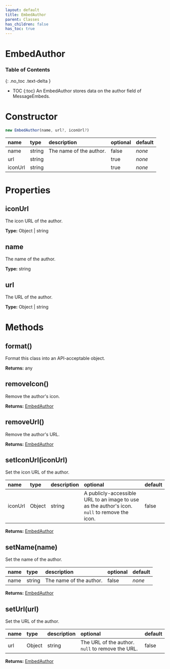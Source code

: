 ```yaml
---
layout: default
title: EmbedAuthor
parent: Classes
has_children: false
has_toc: true
---
```


# EmbedAuthor
### Table of Contents
{: .no_toc .text-delta }

- TOC
{:toc}
An EmbedAuthor stores data on the author field of
MessageEmbeds.
# Constructor
```js
new EmbedAuthor(name, url?, iconUrl?)
```

| name | type | description | optional | default |
|:-----|:-----|:------------|:---------|:--------|
| name | string | The name of the author. | false | *none* |
| url | string |   | true | *none* |
| iconUrl | string |   | true | *none* |

# Properties
## iconUrl
The icon URL of the author.

**Type:** Object | string

## name
The name of the author.

**Type:** string

## url
The URL of the author.

**Type:** Object | string

# Methods
## format()
Format this class into an API-acceptable object.

**Returns:** any

## removeIcon()
Remove the author's icon.

**Returns:** [EmbedAuthor](/classes/EmbedAuthor)

## removeUrl()
Remove the author's URL.

**Returns:** [EmbedAuthor](/classes/EmbedAuthor)

## setIconUrl(iconUrl)
Set the icon URL of the author.

| name | type | description | optional | default |
|:-----|:-----|:------------|:---------|:--------|
| iconUrl | Object | string | A publicly-accessible URL to an image to use as the author's icon. `null` to remove the icon. | false | *none* |

**Returns:** [EmbedAuthor](/classes/EmbedAuthor)

## setName(name)
Set the name of the author.

| name | type | description | optional | default |
|:-----|:-----|:------------|:---------|:--------|
| name | string | The name of the author. | false | *none* |

**Returns:** [EmbedAuthor](/classes/EmbedAuthor)

## setUrl(url)
Set the URL of the author.

| name | type | description | optional | default |
|:-----|:-----|:------------|:---------|:--------|
| url | Object | string | The URL of the author. `null` to remove the URL. | false | *none* |

**Returns:** [EmbedAuthor](/classes/EmbedAuthor)


